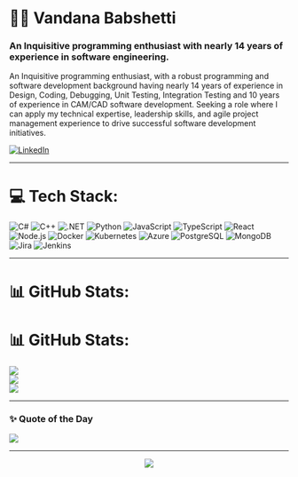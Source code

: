 <!--
**vandana-babshetti/vandana-babshetti** is a ✨ _special_ ✨ repository because its `README.md` (this file) appears on your GitHub profile.
-->

# 👩‍💻 Vandana Babshetti

### An Inquisitive programming enthusiast with nearly 14 years of experience in software engineering.

An Inquisitive programming enthusiast, with a robust programming and software development background having nearly 14 years of experience in Design, Coding, Debugging, Unit Testing, Integration Testing and 10 years of experience in CAM/CAD software development. Seeking a role where I can apply my technical expertise, leadership skills, and agile project management experience to drive successful software development initiatives.

[![LinkedIn](https://img.shields.io/badge/LinkedIn-%230077B5.svg?logo=linkedin&logoColor=white)](https://www.linkedin.com/in/vandana-babshetti-175498140)

---

# 💻 Tech Stack:
![C#](https://img.shields.io/badge/csharp-%23239120.svg?style=for-the-badge&logo=csharp&logoColor=white)
![C++](https://img.shields.io/badge/C++-00599C?style=for-the-badge&logo=c%2B%2B&logoColor=white)
![.NET](https://img.shields.io/badge/.NET-512BD4?style=for-the-badge&logo=dotnet&logoColor=white)
![Python](https://img.shields.io/badge/python-3670A0?style=for-the-badge&logo=python&logoColor=ffdd54)
![JavaScript](https://img.shields.io/badge/javascript-%23323330.svg?style=for-the-badge&logo=javascript&logoColor=%23F7DF1E)
![TypeScript](https://img.shields.io/badge/typescript-%23007ACC.svg?style=for-the-badge&logo=typescript&logoColor=white)
![React](https://img.shields.io/badge/react-%2320232a.svg?style=for-the-badge&logo=react&logoColor=%2361DAFB)
![Node.js](https://img.shields.io/badge/node.js-6DA55F?style=for-the-badge&logo=node.js&logoColor=white)
![Docker](https://img.shields.io/badge/docker-%230db7ed.svg?style=for-the-badge&logo=docker&logoColor=white)
![Kubernetes](https://img.shields.io/badge/kubernetes-%23326ce5.svg?style=for-the-badge&logo=kubernetes&logoColor=white)
![Azure](https://img.shields.io/badge/azure-%230072C6.svg?style=for-the-badge&logo=microsoftazure&logoColor=white)
![PostgreSQL](https://img.shields.io/badge/postgres-%23316192.svg?style=for-the-badge&logo=postgresql&logoColor=white)
![MongoDB](https://img.shields.io/badge/MongoDB-%234ea94b.svg?style=for-the-badge&logo=mongodb&logoColor=white)
![Jira](https://img.shields.io/badge/jira-%230A0FFF.svg?style=for-the-badge&logo=jira&logoColor=white)
![Jenkins](https://img.shields.io/badge/jenkins-%232C5263.svg?style=for-the-badge&logo=jenkins&logoColor=white)

---

# 📊 GitHub Stats:
# 📊 GitHub Stats:
![](https://github-readme-stats.vercel.app/api?username=vandana-babshetti&theme=gotham&hide_border=false&include_all_commits=true&count_private=true)<br/>
![](https://github-readme-streak-stats.herokuapp.com/?user=vandana-babshetti&theme=gotham&hide_border=false)<br/>
![](https://github-readme-stats.vercel.app/api/top-langs/?username=vandana-babshetti&theme=gotham&hide_border=false&layout=compact)


---

### ✨ Quote of the Day
![](https://quotes-github-readme.vercel.app/api?type=horizontal&theme=radical)

---

<p align="center">
  <img src="https://capsule-render.vercel.app/api?type=waving&color=gradient&height=90&section=footer"/>
</p>
